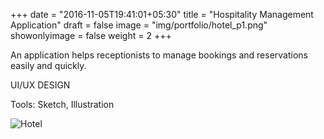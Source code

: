 +++
date = "2016-11-05T19:41:01+05:30"
title = "Hospitality Management Application"
draft = false
image = "img/portfolio/hotel_p1.png"
showonlyimage = false
weight = 2
+++

An application helps receptionists to manage bookings and reservations easily and quickly.

UI/UX DESIGN

Tools: Sketch, Illustration
<!--more-->

![Hotel](/img/portfolio/hotel.png)

